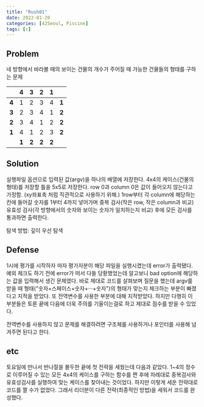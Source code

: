 ```yaml
---
title: "Rush01"
date: 2022-01-20
categories: [42Seoul, Piscine]
tags: [c]
---
```


## Problem
네 방향에서 바라볼 때의 보이는 건물의 개수가 주어질 때 가능한 건물들의 형태를 구하는 문제

| |4|3|2|1| |
----|----|----|----|----|----
**4**|1|2|3|4|**1**
**3**|2|3|4|1|**2**
**2**|3|4|1|2|**2**
**1**|4|1|2|3|**2**
| |**1**|**2**|**2**|**2**|

## Solution

실행파일 옵션으로 입력된 값(argv)을 하나의 배열에 저장한다.
4x4의 케이스(건물의 형태)를 저장할 틀을 5x5로 저장한다. row 0과 column 0은 값이 들어오지 않는다고 가정함. (xy좌표축 처럼 직관적으로 사용하기 위해.)
1row부터 각 column에 해당하는 칸에 들어갈 숫자를 1부터 4까지 넣어가며
중복 검사(작은 row, 작은 column과 비교)
유효성 검사(각 방향에서의 숫자와 보이는 숫자가 일치하는지 비교) 후에
모든 검사를 통과하면 출력한다.

탐색 방법: 깊이 우선 탐색

## Defense

1시에 평가를 시작하자 마자 평가자분이 해당 파일을 실행시켰는데 error가 출력됐다. 예외 체크도 하기 전에 error가 떠서 다들 당황했었는데 알고보니 bad option에 해당하는 값을 입력해서 생긴 문제였다.
바로 제대로 코드를 살펴보며 질문을 했는데 argv를 받을 때 형태("숫자+스페이스+숫자+···+숫자")의 형태가 맞는지 체크하는 부분이 빠졌다고 지적을 받았다. 또 전역변수를 사용한 부분에 대해 지적받았다. 하지만 다행히 이 부분들은 토론 끝에 다음에 더욱 주의를 기울이는걸로 하고 제대로 점수를 받을 수 있었다.

전역변수를 사용하지 않고 문제를 해결하려면 구조체를 사용하거나 포인터를 사용해 넘겨주면 된다고 한다.


## etc

토요일에 만나서 반나절을 몰두한 끝에 첫 전략을 세웠는데 다음과 같았다.
1~4의 정수로 이루어질 수 있는 모든 4x4의 케이스를 구하는 함수를 짠 후에 차례대로 중복검사와 유효성검사를 실행하여 맞는 케이스를 찾아내는 것이었다.
하지만 이렇게 세운 전략대로 코드를 짤 수가 없었다. 그래서 리더분이 다른 전략(최종적인 방법)을 세워서 코드를 완성했다.